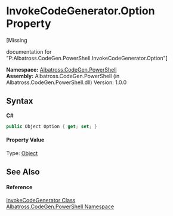 # InvokeCodeGenerator.Option Property 
 

\[Missing <summary> documentation for "P:Albatross.CodeGen.PowerShell.InvokeCodeGenerator.Option"\]

**Namespace:**&nbsp;<a href="73820E42">Albatross.CodeGen.PowerShell</a><br />**Assembly:**&nbsp;Albatross.CodeGen.PowerShell (in Albatross.CodeGen.PowerShell.dll) Version: 1.0.0

## Syntax

**C#**<br />
``` C#
public Object Option { get; set; }
```


#### Property Value
Type: <a href="http://msdn2.microsoft.com/en-us/library/e5kfa45b" target="_blank">Object</a>

## See Also


#### Reference
<a href="5DFAD4E0">InvokeCodeGenerator Class</a><br /><a href="73820E42">Albatross.CodeGen.PowerShell Namespace</a><br />